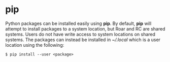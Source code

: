 
# pip

Python packages can be installed easily using **pip**. By default, **pip** will attempt to install packages to a system location, but Roar and RC are shared systems. Users do not have write access to system locations on shared systems. The packages can instead be installed in *~/.local* which is a user location using the following:
```
$ pip install --user <package>
```

